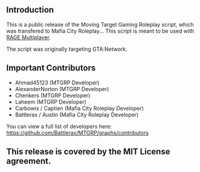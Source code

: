 ## Introduction

This is a public release of the Moving Target Gaming Roleplay script, which was transfered to Mafia City Roleplay... This script is meant to be used with [RAGE Multiplayer](https://rage.mp/). 

The script was originally targeting GTA:Network.

## Important Contributors
- Ahmad45123 (MTGRP Developer)
- AlexanderNorton (MTGRP Developer)
- Chenkers (MTGRP Developer)
- Laheem (MTGRP Developer)
- Carbowix / Captien (Mafia City Roleplay Developer)
- Battlerax / Austin (Mafia City Roleplay Developer)

You can view a full list of developers here: https://github.com/Battlerax/MTGRP/graphs/contributors

## This release is covered by the MIT License agreement. 
